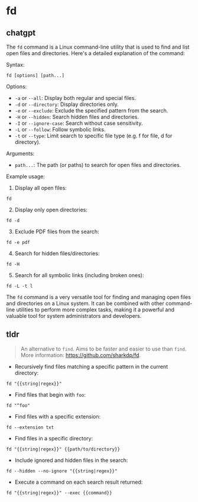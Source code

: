 # fd 
## chatgpt 
The `fd` command is a Linux command-line utility that is used to find and list open files and directories. Here's a detailed explanation of the command:

Syntax:
```
fd [options] [path...]
```

Options:
- `-a` or `--all`: Display both regular and special files.
- `-d` or `--directory`: Display directories only.
- `-e` or `--exclude`: Exclude the specified pattern from the search.
- `-H` or `--hidden`: Search hidden files and directories.
- `-I` or `--ignore-case`: Search without case sensitivity.
- `-L` or `--follow`: Follow symbolic links.
- `-t` or `--type`: Limit search to specific file type (e.g. f for file, d for directory).

Arguments:
- `path...`: The path (or paths) to search for open files and directories.

Example usage:

1. Display all open files:
```
fd
```

2. Display only open directories:
```
fd -d
```

3. Exclude PDF files from the search:
```
fd -e pdf
```

4. Search for hidden files/directories:
```
fd -H
```

5. Search for all symbolic links (including broken ones):
```
fd -L -t l
```

The `fd` command is a very versatile tool for finding and managing open files and directories on a Linux system. It can be combined with other command-line utilities to perform more complex tasks, making it a powerful and valuable tool for system administrators and developers. 

## tldr 
 
> An alternative to `find`.
> Aims to be faster and easier to use than `find`.
> More information: <https://github.com/sharkdp/fd>.

- Recursively find files matching a specific pattern in the current directory:

`fd "{{string|regex}}"`

- Find files that begin with `foo`:

`fd "^foo"`

- Find files with a specific extension:

`fd --extension txt`

- Find files in a specific directory:

`fd "{{string|regex}}" {{path/to/directory}}`

- Include ignored and hidden files in the search:

`fd --hidden --no-ignore "{{string|regex}}"`

- Execute a command on each search result returned:

`fd "{{string|regex}}" --exec {{command}}`
